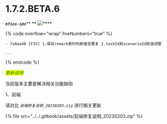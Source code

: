 # 1.7.2.BETA.6

_**`hfins-ids`**_** ** ![](https://img.shields.io/badge/-1.7.2.BETA.6-brightgreen)****

{% code overflow="wrap" lineNumbers="true" %}
```log
- 7a8aa40 [FIX] 1.保存remark表时判断是否重复 2.taskId和scenarioId取值调整

...
```
{% endcode %}



_<mark style="color:green;">更新说明</mark>_

当前版本主要是解决相关功能缺陷

1、前端

请对比 _`前端修复说明_20230203.zip`_ 进行相关更新

{% file src="../../.gitbook/assets/前端修复说明_20230203.zip" %}

